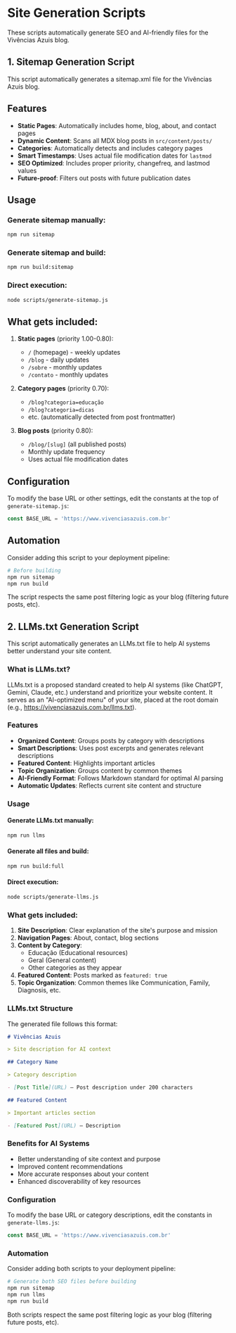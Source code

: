 # Site Generation Scripts

These scripts automatically generate SEO and AI-friendly files for the Vivências Azuis blog.

## 1. Sitemap Generation Script

This script automatically generates a sitemap.xml file for the Vivências Azuis blog.

## Features

- **Static Pages**: Automatically includes home, blog, about, and contact pages
- **Dynamic Content**: Scans all MDX blog posts in `src/content/posts/`
- **Categories**: Automatically detects and includes category pages
- **Smart Timestamps**: Uses actual file modification dates for `lastmod`
- **SEO Optimized**: Includes proper priority, changefreq, and lastmod values
- **Future-proof**: Filters out posts with future publication dates

## Usage

### Generate sitemap manually:
```bash
npm run sitemap
```

### Generate sitemap and build:
```bash
npm run build:sitemap
```

### Direct execution:
```bash
node scripts/generate-sitemap.js
```

## What gets included:

1. **Static pages** (priority 1.00-0.80):
   - `/` (homepage) - weekly updates
   - `/blog` - daily updates  
   - `/sobre` - monthly updates
   - `/contato` - monthly updates

2. **Category pages** (priority 0.70):
   - `/blog?categoria=educação`
   - `/blog?categoria=dicas` 
   - etc. (automatically detected from post frontmatter)

3. **Blog posts** (priority 0.80):
   - `/blog/[slug]` (all published posts)
   - Monthly update frequency
   - Uses actual file modification dates

## Configuration

To modify the base URL or other settings, edit the constants at the top of `generate-sitemap.js`:

```javascript
const BASE_URL = 'https://www.vivenciasazuis.com.br'
```

## Automation

Consider adding this script to your deployment pipeline:

```bash
# Before building
npm run sitemap
npm run build
```

The script respects the same post filtering logic as your blog (filtering future posts, etc).

## 2. LLMs.txt Generation Script

This script automatically generates an LLMs.txt file to help AI systems better understand your site content.

### What is LLMs.txt?

LLMs.txt is a proposed standard created to help AI systems (like ChatGPT, Gemini, Claude, etc.) understand and prioritize your website content. It serves as an "AI-optimized menu" of your site, placed at the root domain (e.g., https://vivenciasazuis.com.br/llms.txt).

### Features

- **Organized Content**: Groups posts by category with descriptions
- **Smart Descriptions**: Uses post excerpts and generates relevant descriptions
- **Featured Content**: Highlights important articles
- **Topic Organization**: Groups content by common themes
- **AI-Friendly Format**: Follows Markdown standard for optimal AI parsing
- **Automatic Updates**: Reflects current site content and structure

### Usage

#### Generate LLMs.txt manually:
```bash
npm run llms
```

#### Generate all files and build:
```bash
npm run build:full
```

#### Direct execution:
```bash
node scripts/generate-llms.js
```

### What gets included:

1. **Site Description**: Clear explanation of the site's purpose and mission
2. **Navigation Pages**: About, contact, blog sections
3. **Content by Category**: 
   - Educação (Educational resources)
   - Geral (General content)
   - Other categories as they appear
4. **Featured Content**: Posts marked as `featured: true`
5. **Topic Organization**: Common themes like Communication, Family, Diagnosis, etc.

### LLMs.txt Structure

The generated file follows this format:
```markdown
# Vivências Azuis

> Site description for AI context

## Category Name

> Category description

- [Post Title](URL) — Post description under 200 characters

## Featured Content

> Important articles section

- [Featured Post](URL) — Description
```

### Benefits for AI Systems

- Better understanding of site context and purpose
- Improved content recommendations
- More accurate responses about your content
- Enhanced discoverability of key resources

### Configuration

To modify the base URL or category descriptions, edit the constants in `generate-llms.js`:

```javascript
const BASE_URL = 'https://www.vivenciasazuis.com.br'
```

### Automation

Consider adding both scripts to your deployment pipeline:

```bash
# Generate both SEO files before building
npm run sitemap
npm run llms
npm run build
```

Both scripts respect the same post filtering logic as your blog (filtering future posts, etc).